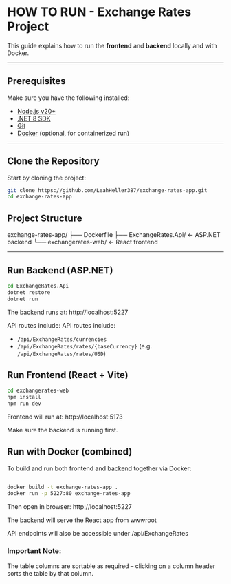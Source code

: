 # HOW TO RUN - Exchange Rates Project

This guide explains how to run the **frontend** and **backend** locally and with Docker.

---

##  Prerequisites

Make sure you have the following installed:

- [Node.js v20+](https://nodejs.org/en/download)
- [.NET 8 SDK](https://dotnet.microsoft.com/en-us/download/dotnet/8.0)
- [Git](https://git-scm.com/downloads)
- [Docker](https://www.docker.com/) (optional, for containerized run)

---

##  Clone the Repository

Start by cloning the project:

```bash
git clone https://github.com/LeahHeller387/exchange-rates-app.git
cd exchange-rates-app
```

##  Project Structure

exchange-rates-app/
├── Dockerfile
├── ExchangeRates.Api/ ← ASP.NET backend
└── exchangerates-web/ ← React frontend


---

##  Run Backend (ASP.NET)

```bash
cd ExchangeRates.Api
dotnet restore
dotnet run
```
The backend runs at:
http://localhost:5227

API routes include:
API routes include:  
- `/api/ExchangeRates/currencies`  
- `/api/ExchangeRates/rates/{baseCurrency}` (e.g. `/api/ExchangeRates/rates/USD`)


## Run Frontend (React + Vite)
```bash
cd exchangerates-web
npm install
npm run dev
```
Frontend will run at:
http://localhost:5173

Make sure the backend is running first.

## Run with Docker (combined)
To build and run both frontend and backend together via Docker:
```bash

docker build -t exchange-rates-app .
docker run -p 5227:80 exchange-rates-app
```
Then open in browser:
http://localhost:5227

The backend will serve the React app from wwwroot

API endpoints will also be accessible under /api/ExchangeRates

### Important Note:
The table columns are sortable as required – clicking on a column header sorts the table by that column.


